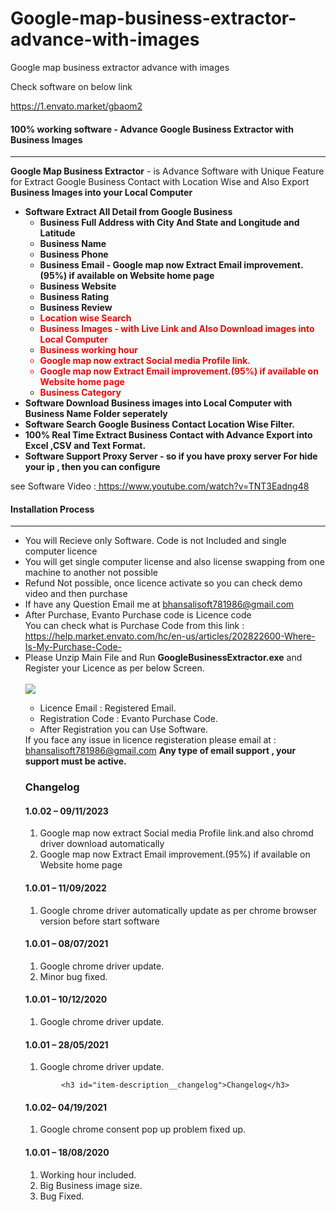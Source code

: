 
# Google-map-business-extractor-advance-with-images
Google map business extractor advance with images

Check software on below link

 https://1.envato.market/gbaom2
<h4>100% working software - Advance Google Business Extractor with Business Images</h4>
  <hr class="notop">
            <p>
                <strong>Google Map Business Extractor</strong> - is Advance Software with Unique Feature for Extract Google Business Contact with Location Wise 
				and Also Export <strong>Business Images into your Local Computer  </strong>	
                <ul>
                    <li>
                         <strong>Software Extract All Detail from Google Business</strong>
						 <ul>
<li><strong>Business Full Address with City And State and Longitude and Latitude</strong></li>
						          <li><strong>Business Name</strong></li>
								  <li><strong>Business Phone</strong></li>
								  <li><strong>Business Email  - Google map now Extract Email improvement.(95%) if available on Website home page</strong></li>
						        <li><strong>Business Website</strong></li>
						        <li><strong>Business Rating</strong></li>
								<li><strong>Business Review</strong></li>
								<li><strong style="Color:red">Location wise Search</strong></li>
								<li><strong style="Color:red">Business Images - with Live Link and Also Download images into Local Computer </strong> </li>
<li><strong style="color:red">Business working hour </strong> </li>
  <li style="color: red;" ><strong style="color:red">Google map now extract Social media Profile link. </strong> </li>
<li style="color: red"><strong style="color:red">Google map now Extract Email improvement.(95%) if available on Website home page  </strong> </li>
<li><strong style="color:red">Business Category </strong> </li>
						 </ul>
                    </li>
					 <li>
                        <strong>Software Download Business images into Local Computer with Business Name Folder seperately</strong>
                    </li>
					<li>
                         <strong>Software Search Google Business Contact Location Wise Filter.</strong>
                    </li>
					<li>
					      <strong>100% Real Time Extract Business Contact with Advance Export into Excel ,CSV and Text Format.</strong>  
					</li>
					<li>
					     <strong>Software Support Proxy Server - so if you have proxy server For hide your ip , then you can configure</strong>  
					</li>
                </ul>
            </p>
<p>
     see Software Video :<a href="https://www.youtube.com/watch?v=TNT3Eadng48" target="_blank">
https://www.youtube.com/watch?v=TNT3Eadng48
</a>
</p>
			   <div class="page-header">
                <h4>Installation Process </h4>
                <hr class="notop">
            </div>
            <ul>
			    <li>You will Recieve only Software. Code is not Included and single computer licence </li>
  <li>You will get single computer license and also license swapping from one machine to another not possible</li>
			     <li>Refund Not possible, once licence activate so you can check demo video and then purchase</li>
	<li>	If have any Question Email me at  <a href="mailto:bhansalisoft781986@gmail.com">bhansalisoft781986@gmail.com</a>
      </li>
                <li>After Purchase, Evanto Purchase code is  Licence code 
                  <br/>
                   You can check what is Purchase Code from this link :<a href="https://help.market.envato.com/hc/en-us/articles/202822600-Where-Is-My-Purchase-Code-"> https://help.market.envato.com/hc/en-us/articles/202822600-Where-Is-My-Purchase-Code-</a>
				</li>
	           <li>Please Unzip Main File and Run <b>GoogleBusinessExtractor.exe</b> and Register your Licence as per below Screen.</li>
			       <br/>
     			<img src="http://bhansalisoft.com/EvantoSnap/googlebusiness/01.png"></img>
			   <ul>
                  <li>Licence Email :   Registered Email.</li>
				  <li>Registration Code :  Evanto Purchase Code.</li>
				   <li>After Registration you can Use Software.</li>
                </ul>
If you face any issue in licence registeration please email 
 at : <a href="mailto:bhansalisoft781986@gmail.com">bhansalisoft781986@gmail.com</a>
<b> Any type of email support , your support must be active.</b>
	<h3 id="item-description__changelog">Changelog</h3>
<h4 id="item-description__2-2-0-03-06-2020">1.0.02 – 09/11/2023</h4>
<ol>
    <li>Google map now extract Social media Profile link.and also chromd driver download automatically</li>
<li>Google map now Extract Email improvement.(95%) if available on Website home page </li>
</ol>
<h4 id="item-description__2-2-0-03-06-2020">1.0.01 – 11/09/2022</h4>
<ol>
    <li>Google chrome driver automatically update as per chrome browser version before start software</li>
</ol>
<h4 id="item-description__2-2-0-03-06-2020">1.0.01 – 08/07/2021</h4>
<ol>
    <li>Google chrome driver update.</li>
   <li>Minor bug fixed.</li>
</ol>
<h4 id="item-description__2-2-0-03-06-2020">1.0.01 – 10/12/2020</h4>
<ol>
    <li>Google chrome driver update.</li>
</ol>
<h4 id="item-description__2-2-0-03-06-2020">1.0.01 – 28/05/2021</h4>
<ol>
    <li>Google chrome driver update.</li>
</ol>

			<h3 id="item-description__changelog">Changelog</h3>
<h4 id="item-description__2-2-0-03-06-2020">1.0.02– 04/19/2021</h4>
<ol>
    <li>Google chrome consent pop up problem fixed up.</li>
</ol>
<h4 id="item-description__2-2-0-03-06-2020">1.0.01 – 18/08/2020</h4>
<ol>
    <li>Working hour included.</li>
    <li>Big Business image size.</li>
    <li>Bug Fixed.</li>
</ol>
